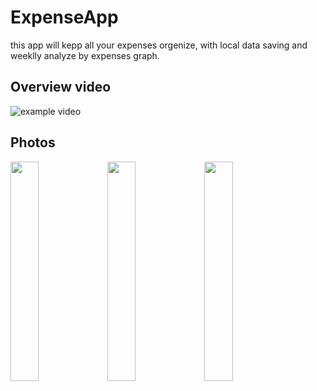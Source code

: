 # ExpenseApp
this app will kepp all your expenses orgenize,
with local data saving and weeklly analyze by expenses graph.

## Overview video
![example video](https://user-images.githubusercontent.com/17598441/109818236-70a97300-7c3b-11eb-996b-95db4cbea52d.gif)

## Photos

<img src="https://user-images.githubusercontent.com/17598441/109817703-dfd29780-7c3a-11eb-966f-e5d303b7b675.jpeg" width="30%">     <img src="https://user-images.githubusercontent.com/17598441/109817697-de08d400-7c3a-11eb-8cbb-65582378a68d.jpeg" width="30%">     <img src="https://user-images.githubusercontent.com/17598441/109817706-e103c480-7c3a-11eb-9c41-be3e5b66bfea.jpeg" width="30%">
